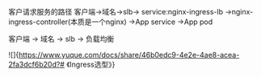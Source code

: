 客户请求服务的路径   客户端->域名->slb-> service:nginx-ingress-lb ->nginx-ingress-controller(本质是一个nginx) ->App service ->App pod

客户端 -> 域名 -> slb -> 负载均衡

![]{https://www.yuque.com/docs/share/46b0edc9-4e2e-4ae8-acea-2fa3dcf6b20d?# 《Ingress选型》}